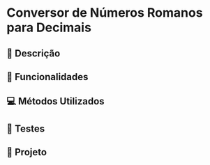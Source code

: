 # Conversor de Números Romanos para Decimais

## 📝 Descrição

## 🚀 Funcionalidades


## 💻 Métodos Utilizados


## 🧪 Testes


 ## 📖 Projeto

